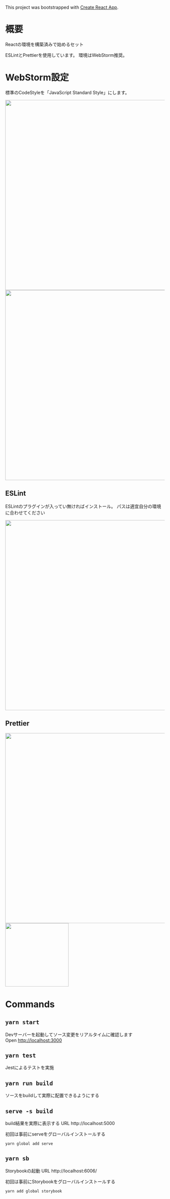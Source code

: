 This project was bootstrapped with [Create React App](https://github.com/facebook/create-react-app).

# 概要
Reactの環境を構築済みで始めるセット

ESLintとPrettierを使用しています。
環境はWebStorm推奨。

# WebStorm設定

標準のCodeStyleを「JavaScript Standard Style」にします。

<img src="https://user-images.githubusercontent.com/18062740/57127238-b2acc800-6dca-11e9-8508-f43553627d93.png" width="600">

<img src="https://user-images.githubusercontent.com/18062740/57127260-c7895b80-6dca-11e9-80da-899616fc00d4.png" width="600">


## ESLint
ESLintのプラグインが入ってい無ければインストール。
パスは適宜自分の環境に合わせてください

<img src="https://user-images.githubusercontent.com/18062740/57127361-1d5e0380-6dcb-11e9-903c-dbdb8b30a2cd.png" width="600">


## Prettier
<img src="https://user-images.githubusercontent.com/18062740/57127094-3d40f780-6dca-11e9-8688-e038588d6165.png" width="600">

<img src="https://user-images.githubusercontent.com/18062740/57127070-34e8bc80-6dca-11e9-9829-7578edbeb536.png" width="200">


# Commands

## `yarn start`

Devサーバーを起動してソース変更をリアルタイムに確認します<br>
Open [http://localhost:3000](http://localhost:3000) 


## `yarn test`

Jestによるテストを実施

## `yarn run build`

ソースをbuildして実際に配置できるようにする

## `serve -s build` 

build結果を実際に表示する
URL http://localhost:5000

初回は事前にserveをグローバルインストールする

`yarn global add serve`




## `yarn sb`

Storybookの起動
URL http://localhost:6006/  

初回は事前にStorybookをグローバルインストールする

`yarn add global storybook`




